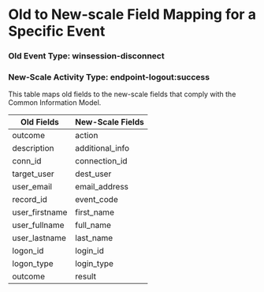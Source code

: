 Old to New-scale Field Mapping for a Specific Event
===================================================

### Old Event Type: winsession-disconnect
### New-Scale Activity Type: endpoint-logout:success

This table maps old fields to the new-scale fields that comply with the Common Information Model.

| Old Fields     | New-Scale Fields |
| -------------- | ---------------- |
| outcome        | action           |
| description    | additional_info  |
| conn_id        | connection_id    |
| target_user    | dest_user        |
| user_email     | email_address    |
| record_id      | event_code       |
| user_firstname | first_name       |
| user_fullname  | full_name        |
| user_lastname  | last_name        |
| logon_id       | login_id         |
| logon_type     | login_type       |
| outcome        | result           |
